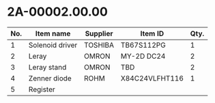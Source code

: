 # 2A-00002.00.00

|No.|Item name|Supplier|Item ID|Qty.|
|---|---------|--------|-------|----|
|1  |Solenoid driver|TOSHIBA|TB67S112PG|1|
|2  |Leray    |OMRON   |MY-2D DC24|2|
|3  |Leray stand|OMRON |TBD       |2|
|4  |Zenner diode|ROHM |X84C24VLFHT116|1|
|5  |Register |